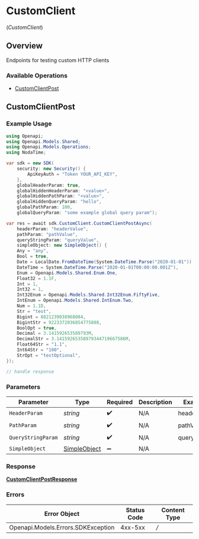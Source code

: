 # CustomClient
(*CustomClient*)

## Overview

Endpoints for testing custom HTTP clients

### Available Operations

* [CustomClientPost](#customclientpost)

## CustomClientPost

### Example Usage

```csharp
using Openapi;
using Openapi.Models.Shared;
using Openapi.Models.Operations;
using NodaTime;

var sdk = new SDK(
    security: new Security() {
        ApiKeyAuth = "Token YOUR_API_KEY",
    },
    globalHeaderParam: true,
    globalHiddenHeaderParam: "<value>",
    globalHiddenPathParam: "<value>",
    globalHiddenQueryParam: "hello",
    globalPathParam: 100,
    globalQueryParam: "some example global query param");

var res = await sdk.CustomClient.CustomClientPostAsync(
    headerParam: "headerValue",
    pathParam: "pathValue",
    queryStringParam: "queryValue",
    simpleObject: new SimpleObject() {
    Any = "any",
    Bool = true,
    Date = LocalDate.FromDateTime(System.DateTime.Parse("2020-01-01")),
    DateTime = System.DateTime.Parse("2020-01-01T00:00:00.001Z"),
    Enum = Openapi.Models.Shared.Enum.One,
    Float32 = 1.1F,
    Int = 1,
    Int32 = 1,
    Int32Enum = Openapi.Models.Shared.Int32Enum.FiftyFive,
    IntEnum = Openapi.Models.Shared.IntEnum.Two,
    Num = 1.1D,
    Str = "test",
    Bigint = 8821239038968084,
    BigintStr = 9223372036854775808,
    BoolOpt = true,
    Decimal = 3.141592653589793M,
    DecimalStr = 3.14159265358979344719667586M,
    Float64Str = "1.1",
    Int64Str = "100",
    StrOpt = "testOptional",
});

// handle response
```

### Parameters

| Parameter                                           | Type                                                | Required                                            | Description                                         | Example                                             |
| --------------------------------------------------- | --------------------------------------------------- | --------------------------------------------------- | --------------------------------------------------- | --------------------------------------------------- |
| `HeaderParam`                                       | *string*                                            | :heavy_check_mark:                                  | N/A                                                 | headerValue                                         |
| `PathParam`                                         | *string*                                            | :heavy_check_mark:                                  | N/A                                                 | pathValue                                           |
| `QueryStringParam`                                  | *string*                                            | :heavy_check_mark:                                  | N/A                                                 | queryValue                                          |
| `SimpleObject`                                      | [SimpleObject](../../Models/Shared/SimpleObject.md) | :heavy_minus_sign:                                  | N/A                                                 |                                                     |


### Response

**[CustomClientPostResponse](../../Models/Operations/CustomClientPostResponse.md)**
### Errors

| Error Object                       | Status Code                        | Content Type                       |
| ---------------------------------- | ---------------------------------- | ---------------------------------- |
| Openapi.Models.Errors.SDKException | 4xx-5xx                            | */*                                |
